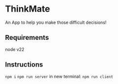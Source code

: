 # ThinkMate

An App to help you make those difficult decisions!

## Requirements

node v22

## Instructions

`npm i`
`npm run server`
in new terminal:
`npm run client`
